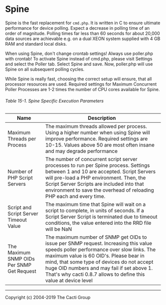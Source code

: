 # Spine

Spine is the fast replacement for `cmd.php`. It is written in C to ensure
ultimate performance for device polling. Expect a decrease in polling time of
an order of magnitude. Polling times far less than 60 seconds for about 20,000
data sources are achievable e.g. on a dual XEON system supplied with 4 GB RAM
and standard local disks.

When using Spine, don't change crontab settings! Always use poller.php with
crontab! To activate Spine instead of cmd.php, please visit Settings and select
the Poller tab. Select Spine and save. Now, poller.php will use Spine on all
subsequent polling cycles.

While Spine is really fast, choosing the correct setup will ensure, that all
processor resources are used. Required settings for Maximum Concurrent Poller
Processes are 1-2 times the number of CPU cores available for Spine.

###### Table 15-1. Spine Specific Execution Parameters

Name | Description
--- | ---
Maximum Threads per Process | The maximum threads allowed per process. Using a higher number when using Spine will improve performance. Required settings are 10-15. Values above 50 are most often insane and may degrade performance
Number of PHP Script Servers | The number of concurrent script server processes to run per Spine process. Settings between 1 and 10 are accepted. Script Servers will pre-load a PHP environment. Then, the Script Server Scripts are included into that environment to save the overhead of reloading PHP each and every time.
Script and Script Server Timeout Value | The maximum time that Spine will wait on a script to complete, in units of seconds. If a Script Server Script is terminated due to timeout conditions, the value entered into the RRD file will be NaN
The Maximum SNMP OIDs Per SNMP Get Request | The maximum number of SNMP get OIDs to issue per SNMP request. Increasing this value speeds poller performance over slow links. The maximum value is 60 OID's. Please bear in mind, that some type of devices do not accept huge OID numbers and may fail if set above 1. That's why cacti 0.8.7 allows to define this value at device level

---
Copyright (c) 2004-2019 The Cacti Group
